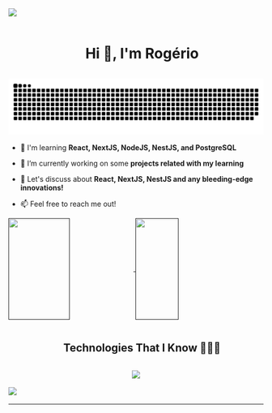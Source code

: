 
<!--horizontal divider(gradiant)-->
<img src="https://user-images.githubusercontent.com/73097560/115834477-dbab4500-a447-11eb-908a-139a6edaec5c.gif">

<!--h1 without bottom border-->
<div id="user-content-toc">
  <ul align="center">
    <summary><h1 style="display: inline-block">Hi 👋, I'm Rogério</h1></summary>
  </ul>
</div>


<!--- snake -->
<div align="center">
  <img  src="https://raw.githubusercontent.com/platane/snk/output/github-contribution-grid-snake-dark.svg"
       alt="snake" /></a>
</div>

<!--Intro start-->
- 🚀 I'm learning **React, NextJS, NodeJS, NestJS, and PostgreSQL**

- 🔭 I’m currently working on some **projects related with my learning**

- 💬 Let's discuss about **React, NextJS, NestJS and any bleeding-edge innovations!**

- 📫 Feel free to reach me out!
<!--Intro end-->

<!--Stats-->
<a href="">
  <img width="49%" height=200 align="center" src="https://github-readme-stats.vercel.app/api?username=rogeriopiatek&theme=transparent" />
</a>
<a href="">
  <img width="41%" height=200 align="center" src="https://github-readme-stats.vercel.app/api/top-langs?username=rogeriopiatek&layout=compact&langs_count=8&card_width=320&theme=transparent" />
</a>

<!--h1 without bottom border-->
<div id="user-content-toc">
  <ul align="center">
    <summary><h2 style="display: inline-block">Technologies That I Know 👨🏻‍💻</h2></summary>
  </ul>
</div>
<!--tech stack icons-->
<p align="center">
  <a href="https://skillicons.dev">
    <img src="https://skillicons.dev/icons?i=linux,react,nextjs,tailwind,nodejs,ts,nestjs,git,github,html,css,js,express,postgres,postman&perline=15&theme=dark" />
  </a>
</p>

<!--horizontal divider(gradiant)-->
<img src="https://user-images.githubusercontent.com/73097560/115834477-dbab4500-a447-11eb-908a-139a6edaec5c.gif">

----------------------------------------------------------------------
